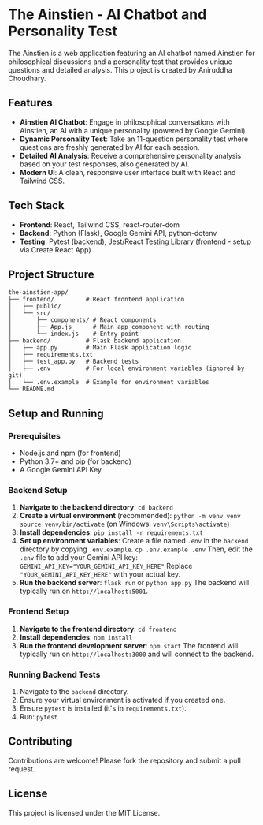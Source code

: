 # The Ainstien - AI Chatbot and Personality Test

The Ainstien is a web application featuring an AI chatbot named Ainstien for philosophical discussions and a personality test that provides unique questions and detailed analysis. This project is created by Aniruddha Choudhary.

## Features

- **Ainstien AI Chatbot**: Engage in philosophical conversations with Ainstien, an AI with a unique personality (powered by Google Gemini).
- **Dynamic Personality Test**: Take an 11-question personality test where questions are freshly generated by AI for each session.
- **Detailed AI Analysis**: Receive a comprehensive personality analysis based on your test responses, also generated by AI.
- **Modern UI**: A clean, responsive user interface built with React and Tailwind CSS.

## Tech Stack

- **Frontend**: React, Tailwind CSS, react-router-dom
- **Backend**: Python (Flask), Google Gemini API, python-dotenv
- **Testing**: Pytest (backend), Jest/React Testing Library (frontend - setup via Create React App)

## Project Structure

```
the-ainstien-app/
├── frontend/         # React frontend application
│   ├── public/
│   └── src/
│       ├── components/ # React components
│       ├── App.js      # Main app component with routing
│       └── index.js    # Entry point
├── backend/          # Flask backend application
│   ├── app.py        # Main Flask application logic
│   ├── requirements.txt
│   ├── test_app.py   # Backend tests
│   ├── .env          # For local environment variables (ignored by git)
│   └── .env.example  # Example for environment variables
└── README.md
```

## Setup and Running

### Prerequisites

- Node.js and npm (for frontend)
- Python 3.7+ and pip (for backend)
- A Google Gemini API Key

### Backend Setup

1.  **Navigate to the backend directory**:
    `cd backend`
2.  **Create a virtual environment** (recommended):
    `python -m venv venv`
    `source venv/bin/activate`  (on Windows: `venv\Scripts\activate`)
3.  **Install dependencies**:
    `pip install -r requirements.txt`
4.  **Set up environment variables**:
    Create a file named `.env` in the `backend` directory by copying `.env.example`.
    `cp .env.example .env`
    Then, edit the `.env` file to add your Gemini API key:
    `GEMINI_API_KEY="YOUR_GEMINI_API_KEY_HERE"`
    Replace `"YOUR_GEMINI_API_KEY_HERE"` with your actual key.
5.  **Run the backend server**:
    `flask run` or `python app.py`
    The backend will typically run on `http://localhost:5001`.

### Frontend Setup

1.  **Navigate to the frontend directory**:
    `cd frontend`
2.  **Install dependencies**:
    `npm install`
3.  **Run the frontend development server**:
    `npm start`
    The frontend will typically run on `http://localhost:3000` and will connect to the backend.

### Running Backend Tests
1. Navigate to the `backend` directory.
2. Ensure your virtual environment is activated if you created one.
3. Ensure `pytest` is installed (it's in `requirements.txt`).
4. Run: `pytest`

## Contributing
Contributions are welcome! Please fork the repository and submit a pull request.

## License
This project is licensed under the MIT License.
